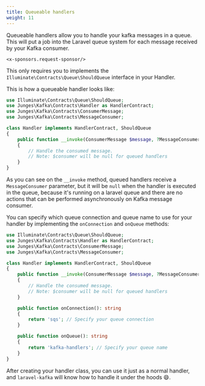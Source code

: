 ```yaml
---
title: Queueable handlers
weight: 11
---
```


Queueable handlers allow you to handle your kafka messages in a queue. This will put a job into the Laravel queue system for each message received by your Kafka consumer.

```+parse
<x-sponsors.request-sponsor/>
```

This only requires you to implements the `Illuminate\Contracts\Queue\ShouldQueue` interface in your Handler.

This is how a queueable handler looks like:

```php
use Illuminate\Contracts\Queue\ShouldQueue;
use Junges\Kafka\Contracts\Handler as HandlerContract;
use Junges\Kafka\Contracts\ConsumerMessage;
use Junges\Kafka\Contracts\MessageConsumer;

class Handler implements HandlerContract, ShouldQueue
{
    public function __invoke(ConsumerMessage $message, ?MessageConsumer $consumer = null): void
    {
        // Handle the consumed message.
        // Note: $consumer will be null for queued handlers
    }
}
```

As you can see on the `__invoke` method, queued handlers receive a `MessageConsumer` parameter, but it will be `null` when the handler is executed in the queue,
because it's running on a laravel queue and there are no actions that can be performed asynchronously on Kafka message consumer.

You can specify which queue connection and queue name to use for your handler by implementing the `onConnection` and `onQueue` methods:

```php
use Illuminate\Contracts\Queue\ShouldQueue;
use Junges\Kafka\Contracts\Handler as HandlerContract;
use Junges\Kafka\Contracts\ConsumerMessage;
use Junges\Kafka\Contracts\MessageConsumer;

class Handler implements HandlerContract, ShouldQueue
{
    public function __invoke(ConsumerMessage $message, ?MessageConsumer $consumer = null): void
    {
        // Handle the consumed message.
        // Note: $consumer will be null for queued handlers
    }

    public function onConnection(): string
    {
        return 'sqs'; // Specify your queue connection
    }

    public function onQueue(): string
    {
        return 'kafka-handlers'; // Specify your queue name
    }
}
```

After creating your handler class, you can use it just as a normal handler, and `laravel-kafka` will know how to handle it under the hoods 😄.


